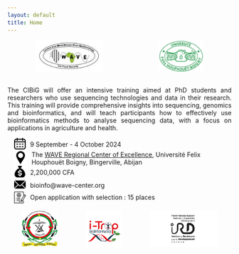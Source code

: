 ```yaml
---
layout: default
title: Home
---
```


<div style="display:flex"> 
<img src="public/logo_wave2.jpeg" style="display: block; margin: 0 auto; width: 30%; ">
<img src="public/logo_uboigny.jpeg" style="display: block; margin: 0 auto; width: 20%; ">
</div> 

<br />
<div>
 <p align="justify">
The CIBiG will offer an intensive training aimed at PhD students and researchers who use sequencing technologies and data in their research.
This training will provide comprehensive insights into sequencing, genomics and bioinformatics, and  will teach participants how to effectively use bioinformatics methods to analyse sequencing data, with a focus on applications in agriculture and health.

<div style="display: flex; align-items: center;">
<div style="margin-left: 15px; margin-right: 10px;">
<img src="public/icon_calendar-5.png">
</div>
<div>
9 September - 4 October 2024
</div>
</div>

<div style="display: flex; align-items: center;">
<div style="margin-left: 15px; margin-right: 10px;">
<img src="public/icon_place-8.png">
</div>
<div>
The <a href="https://wave-center.org/" target_blank>WAVE Regional Center of Excellence</a>, Université Felix Houphouët Boigny, Bingerville, Abijan
</div>
</div>

<div style="display: flex; align-items: center;">
<div style="margin-left: 15px; margin-right: 10px;">
<img src="public/icon-dollar-5.png">
</div>
<div>
2,200,000 CFA
</div>
</div>

<div style="display: flex; align-items: center;">
<div style="margin-left: 15px; margin-right: 10px;">
<img src="public/icon_email-5.png">
</div>
<div>
 bioinfo@wave-center.org
</div>
</div>

<div style="display: flex; align-items: center;">
<div style="margin-left: 15px; margin-right: 10px;">
<img src="public/icon_apply-5.png" style="vertical-align: middle;">
</div>
<div>
Open application with selection : 15 places
</div>
</div>

<br/>

<div style="display:flex"> 
<img src="public/logo_ujkz.jpeg" style="display: block; margin: 0 auto; width: 16%;">
<img src="public/logo_itrop.png" style="display: block; margin: 0 auto; width: 16%; ">
<img src="public/logo-ird-grey.jpg" style="display: block; margin: 0 auto; width: 30%;">
</div> 
